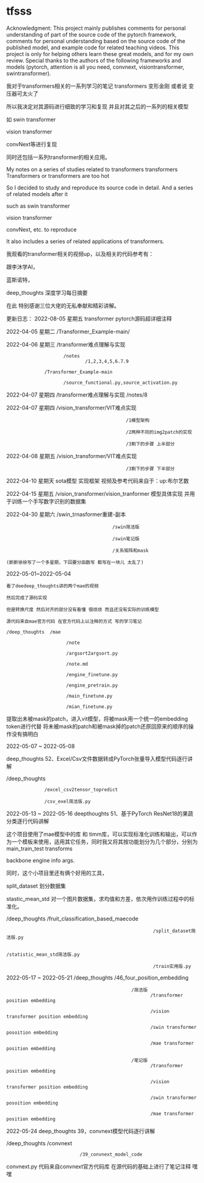 # tfsss

Acknowledgment:
This project mainly publishes comments for personal understanding of part of the source code of the pytorch framework, comments for personal understanding based on the source code of the published model, and example code for related teaching videos.
This project is only for helping others learn these great models, and for my own review.
Special thanks to the authors of the following frameworks and models (pytorch, attention is all you need, convnext, visiontransformer, swintransformer).

我对于transformers相关的一系列学习的笔记
transformers 变形金刚 或者说 变压器可太火了

所以我决定对其源码进行细致的学习和复现
并且对其之后的一系列的相关模型

如 swin transformer

  vision transformer
  
  convNext等进行复现
  
同时还包括一系列transformer的相关应用。

My notes on a series of studies related to transformers
transformers Transformers or transformers are too hot

So I decided to study and reproduce its source code in detail.
And a series of related models after it

such as swin transformer

   vision transformer
   
   convNext, etc. to reproduce
   
It also includes a series of related applications of transformers.



我观看的transformer相关的视频up，以及相关的代码参考有：

跟李沐学AI，

蓝斯诺特，

deep_thoughts 深度学习每日摘要

在此 特别感谢三位大佬的无私奉献和精彩讲解。




更新日志：
2022-08-05 星期五 transformer pytorch源码超详细注释

2022-04-05 星期二 /Transformer_Example-main/

2022-04-06 星期三 /transformer难点理解与实现

                         /notes
                                 /1,2,3,4,5,6.7.9

                  /Transformer_Example-main
                  
                         /source_functional.py,source_activation.py
                  
2022-04-07 星期四 /transformer难点理解与实现 
                          /notes/8

2022-04-07 星期四 /vision_transformer/VIT难点实现

                                                /1模型架构

                                                /2两种不同的img2patch的实现
                                                  
                                                /3剩下的步骤 上半部分

2022-04-08 星期五 /vision_transformer/VIT难点实现

                                                /3剩下的步骤 下半部分

2022-04-10 星期天 sota模型 实现框架
    视频及参考代码来自于：up:布尔艺数

2022-04-15 星期五 /vision_transformer/vision_tranformer 模型具体实现 并用于训练一个手写数字识别的数据集

2022-04-30 星期六 /swin_trnasformer重建-副本

                                           /swin简洁版

                                           /swin笔记版

                                           /关系矩阵和mask

    (断断徐徐写了一个多星期，下回要分函数写 都写在一块儿 太乱了)
    
2022-05-01~2022-05-04

    看了deedeep_thoughts讲的两个mae的视频
    
    然后完成了源码实现
    
    但是转换尺度 然后对齐的部分没有看懂 很烦烦 而且还没有实际的训练模型
    
    源代码来自mae官方代码 在官方代码上以注释的方式 写的学习笔记
    
    /deep_thoughts  /mae  
    
                          /note
    
                          /argsort2argsort.py
                              
                          /note.md
                              
                          /engine_finetune.py
                          
                          /engine_pretrain.py
                          
                          /main_finetune.py
                          
                          /mian_finetune.py
                          
  提取出未被mask的patch，进入vit模型，将被mask用一个统一的embedding token进行代替 将未被mask的patch和被mask掉的patch还原回原来的顺序的操作没有搞明白
  
  2022-05-07 ~ 2022-05-08
  
  deep_thoughts 52、Excel/Csv文件数据转成PyTorch张量导入模型代码逐行讲解
  
  /deep_thoughts  
  
                  /excel_csv2tensor_topredict
  
                  /csv_exel简洁版.py
  
  2022-05-13 ~ 2022-05-16
  deepthoughts 51、基于PyTorch ResNet18的果蔬分类逐行代码讲解
  
  这个项目使用了mae模型中的库 和 timm库，可以实现标准化训练和输出，可以作为一个模板来使用，适用其它任务，同时我又将其按功能划分为几个部分，分别为main_train_test transforms
  
  backbone engine info args.
  
  同时，这个小项目里还有俩个好用的工具，
  
  split_dataset 划分数据集
  
  stastic_mean_std 对一个图片数据集，求均值和方差，依次用作训练过程中的标准化。
  
  /deep_thoughts   /fruit_classification_based_maecode    
  
                                                          /split_dataset简洁版.py
  
                                                          /statistic_mean_std简洁版.py
                                                          
                                                          /train实用版.py
                                                          
  2022-05-17 ~ 2022-05-21
  /deep_thoughts   /46_four_position_embedding     
                                                  
                                                  /简洁版
                                                         /transformer position embedding
                                                         
                                                         /vision transformer position embedding 
                                                         
                                                         /swin transformer posoition embedding
                                                         
                                                         /mae transformer position embedding
                                                         
                                                  /笔记版
                                                         /transformer position embedding
                                                         
                                                         /vision transformer position embedding 
                                                         
                                                         /swin transformer posoition embedding
                                                         
                                                         /mae transformer position embedding
                                                        
 2022-05-24
 deep_thoughts    39，convnext模型代码逐行讲解
 
 /deep_thoughts       /convnext
                              
                               /39_convnext_model_code
 convnext.py 代码来自convnext官方代码库 在源代码的基础上进行了笔记注释 嘿嘿
                                                        
                                                        



                                                 
